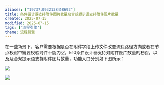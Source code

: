 ```yaml
---
aliases: ["1973710932138458692"]
title: 条件设计器支持附件图片数量及合规提示语支持附件图片数量
created: 2025-07-15
modified: 2025-07-15
tags: ['流程引擎']
theme: 流程引擎
---
```


在一些场景下，客户需要根据是否在附件字段上传文件改变流程路径方向或者在节点校验中需要校验附件不能为空，E10条件设计器支持对附件图片数量的校验，以及及合规提示语支持附件图片数量，功能入口分别如下图所示：

![](https://myhelpdoc.oss-cn-heyuan.aliyuncs.com/mdimages/65ed17e34e37c7780ca5926f2c76be82.jpg)

![](https://myhelpdoc.oss-cn-heyuan.aliyuncs.com/mdimages/c0bfa95b0e57b42a63057d73a1474f08.jpg)

